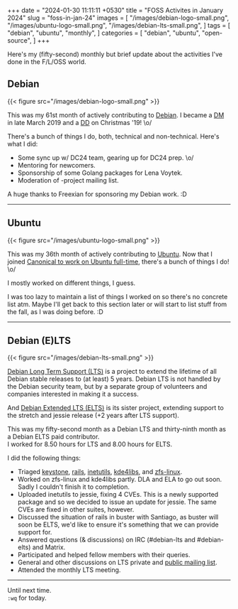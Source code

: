 +++
date = "2024-01-30 11:11:11 +0530"
title = "FOSS Activites in January 2024"
slug = "foss-in-jan-24"
images = [
    "/images/debian-logo-small.png",
    "/images/ubuntu-logo-small.png",
    "/images/debian-lts-small.png",
]
tags = [
    "debian",
    "ubuntu",
    "monthly",
]
categories = [
    "debian",
    "ubuntu",
    "open-source",
]
+++

Here's my (fifty-second) monthly but brief update about the activities I've done in the F/L/OSS world.

## Debian
{{< figure src="/images/debian-logo-small.png" >}}

This was my 61st month of actively contributing to [Debian](https://www.debian.org/).
I became a [DM](https://wiki.debian.org/DebianMaintainer) in late March 2019 and a [DD](https://wiki.debian.org/DebianDeveloper) on Christmas '19! \o/

There's a bunch of things I do, both, technical and non-technical. Here's what I did:

- Some sync up w/ DC24 team, gearing up for DC24 prep. \o/
- Mentoring for newcomers.
- Sponsorship of some Golang packages for Lena Voytek.
- Moderation of -project mailing list.

A huge thanks to Freexian for sponsoring my Debian work. :D

---

## Ubuntu
{{< figure src="/images/ubuntu-logo-small.png" >}}

This was my 36th month of actively contributing to [Ubuntu](https://ubuntu.com/about).
Now that I joined [Canonical to work on Ubuntu full-time](https://utkarsh2102.org/posts/hello-canonical/), there's a bunch of things I do! \o/

I mostly worked on different things, I guess.

I was too lazy to maintain a list of things I worked on so there's
no concrete list atm. Maybe I'll get back to this section later or
will start to list stuff from the fall, as I was doing before. :D

---

## Debian (E)LTS
{{< figure src="/images/debian-lts-small.png" >}}

[Debian Long Term Support (LTS)](https://www.freexian.com/en/services/debian-lts.html) is a project to extend the lifetime of all Debian stable releases to (at least) 5 years. Debian LTS is not handled by the Debian security team, but by a separate group of volunteers and companies interested in making it a success.  

And [Debian Extended LTS (ELTS)](https://deb.freexian.com/extended-lts) is its sister project, extending support to the stretch and jessie release (+2 years after LTS support).

This was my fifty-second month as a Debian LTS and thirty-ninth month as a Debian ELTS paid contributor.  
I worked for 8.50 hours for LTS and 8.00 hours for ELTS.

I did the following things:

- Triaged [keystone](https://tracker.debian.org/pkg/keystone),
[rails](https://tracker.debian.org/pkg/rails),
[inetutils](https://tracker.debian.org/pkg/inetutils),
[kde4libs](https://tracker.debian.org/pkg/kde4libs), and
[zfs-linux](https://tracker.debian.org/pkg/zfs-linux).
- Worked on zfs-linux and kde4libs partly. DLA and ELA to go out soon. Sadly I couldn't finish it to completion.
- Uploaded inetutils to jessie, fixing 4 CVEs. This is a newly supported package and so we decided to issue an update for jessie.
  The same CVEs are fixed in other suites, however.
- Discussed the situation of rails in buster with Santiago, as buster will soon be ELTS, we'd like to ensure it's something that we can provide support for.
- Answered questions (& discussions) on IRC (#debian-lts and #debian-elts) and Matrix.
- Participated and helped fellow members with their queries.
- General and other discussions on LTS private and [public mailing list](https://lists.debian.org/debian-lts/2023/12/threads.html).
- Attended the monthly LTS meeting.

---

Until next time.  
`:wq` for today.
